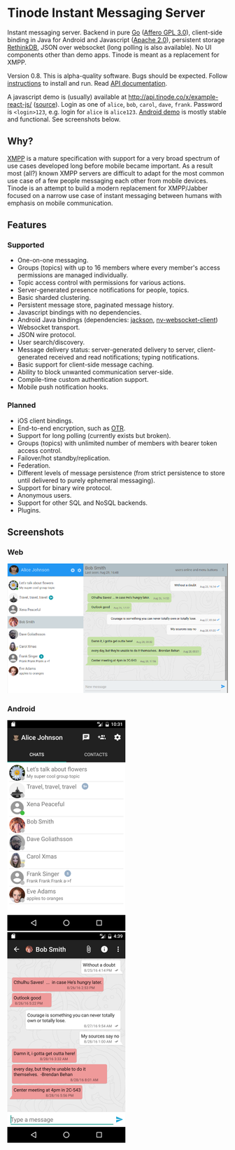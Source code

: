 # Tinode Instant Messaging Server

Instant messaging server. Backend in pure [Go](http://golang.org) ([Affero GPL 3.0](http://www.gnu.org/licenses/agpl-3.0.en.html)), client-side binding in Java for Android and Javascript ([Apache 2.0](http://www.apache.org/licenses/LICENSE-2.0)), persistent storage [RethinkDB](http://rethinkdb.com/), JSON over websocket (long polling is also available). No UI components other than demo apps. Tinode is meant as a replacement for XMPP.

Version 0.8. This is alpha-quality software. Bugs should be expected. Follow [instructions](INSTALL.md) to install and run. Read [API documentation](API.md).

A javascript demo is (usually) available at http://api.tinode.co/x/example-react-js/ ([source](https://github.com/tinode/example-react-js/)). Login as one of `alice`, `bob`, `carol`, `dave`, `frank`. Password is `<login>123`, e.g. login for `alice` is `alice123`. [Android demo](https://github.com/tinode/android-example) is mostly stable and functional. See screenshots below.


## Why?

[XMPP](http://xmpp.org/) is a mature specification with support for a very broad spectrum of use cases developed long before mobile became important. As a result most (all?) known XMPP servers are difficult to adapt for the most common use case of a few people messaging each other from mobile devices. Tinode is an attempt to build a modern replacement for XMPP/Jabber focused on a narrow use case of instant messaging between humans with emphasis on mobile communication.

## Features

### Supported

* One-on-one messaging.
* Groups (topics) with up to 16 members where every member's access permissions are managed individually.
* Topic access control with permissions for various actions.
* Server-generated presence notifications for people, topics.
* Basic sharded clustering.
* Persistent message store, paginated message history.
* Javascript bindings with no dependencies.
* Android Java bindings (dependencies: [jackson](https://github.com/FasterXML/jackson), [nv-websocket-client](https://github.com/TakahikoKawasaki/nv-websocket-client))
* Websocket transport.
* JSON wire protocol.
* User search/discovery.
* Message delivery status: server-generated delivery to server, client-generated received and read notifications; typing notifications.
* Basic support for client-side message caching.
* Ability to block unwanted communication server-side.
* Compile-time custom authentication support.
* Mobile push notification hooks.

### Planned

* iOS client bindings.
* End-to-end encryption, such as [OTR](https://en.wikipedia.org/wiki/Off-the-Record_Messaging).
* Support for long polling (currently exists but broken).
* Groups (topics) with unlimited number of members with bearer token access control.
* Failover/hot standby/replication.
* Federation.
* Different levels of message persistence (from strict persistence to store until delivered to purely ephemeral messaging).
* Support for binary wire protocol.
* Anonymous users.
* Support for other SQL and NoSQL backends.
* Plugins.

## Screenshots

### Web

<img src="web-topic.png" alt="javascript app screenshot" width=900/>

### Android

<img src="android-contacts.png" alt="android screenshot" width=270 />
<img src="android-messages.png" alt="javascript app screenshot" width=270 />

